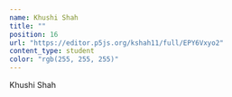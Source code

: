 ```yaml
---
name: Khushi Shah
title: ""
position: 16
url: "https://editor.p5js.org/kshah11/full/EPY6Vxyo2"
content_type: student
color: "rgb(255, 255, 255)"
---
```


Khushi Shah
